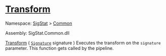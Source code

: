 # [Transform](./ITransformation-100663461.md)

Namespace: [SigStat]() > [Common](./../README.md)

Assembly: SigStat.Common.dll

[Transform](./ITransformation-100663461.md) ( [`Signature`](./../Signature.md) signature )              Executes the transform on the `signature` parameter.  This function gets called by the pipeline.
